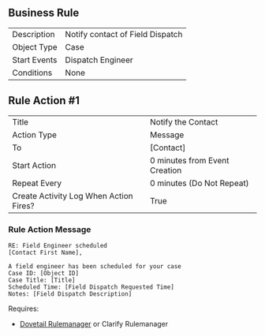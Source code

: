 ## Business Rule

|  |  |
| ------------- | ------------- |
| Description  | Notify contact of Field Dispatch|
| Object Type  | Case  |
| Start Events| Dispatch Engineer
| Conditions | None

## Rule Action #1
|  |  |
| ------------- | ------------- |
| Title	| Notify the Contact
| Action Type	| Message
| To |	[Contact]
| Start Action	| 0 minutes from Event Creation
| Repeat Every	| 0 minutes (Do Not Repeat)
| Create Activity Log When Action Fires?	| True

### Rule Action Message	
```
RE: Field Engineer scheduled
[Contact First Name],

A field engineer has been scheduled for your case
Case ID: [Object ID]
Case Title: [Title]
Scheduled Time: [Field Dispatch Requested Time]
Notes: [Field Dispatch Description]

```

Requires:
* [Dovetail Rulemanager](https://support.dovetailsoftware.com/selfservice/products/show/RuleManager) or Clarify Rulemanager
